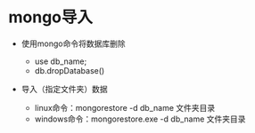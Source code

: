 # mongo导入

* 使用mongo命令将数据库删除
	
	* use db_name;
	* db.dropDatabase()

* 导入（指定文件夹）数据

	* linux命令：mongorestore -d db_name 文件夹目录
	* windows命令：mongorestore.exe -d db_name 文件夹目录